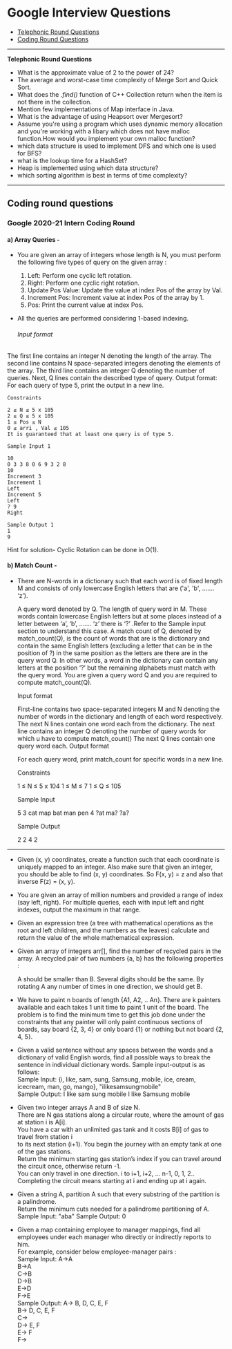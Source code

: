 
# Google Interview Questions

* [Telephonic Round Questions](#quiz)
* [Coding Round Questions](#coding)

____


<b name="quiz">Telephonic Round Questions</b><br/>

- What is the approximate value of 2 to the power of 24?
- The average and worst-case time complexity of Merge Sort and Quick Sort.
- What does the *.find()* function of C++ Collection return when the item is not there in the collection.
- Mention few implementations of Map interface in Java.
- What is the advantage of using Heapsort over Mergesort?
- Assume you're using a program which uses dynamic memory allocation and you're working with a libary which does not have malloc function.How would you implement your own malloc function?
- which data structure is used to implement DFS and which one is used for BFS?
- what is the lookup time for a HashSet?
- Heap is implemented using which data structure?
- which sorting algorithm is best in terms of time complexity?
____


<b name="coding">Coding round questions</b><br/>
---
### Google 2020-21 Intern Coding Round
#### a) Array Queries -
- You are given an array of integers whose length is N, you must perform the following five types of query on the given array : 
	1. Left: Perform one cyclic left rotation.
	2. Right: Perform one cyclic right rotation.
	3. Update Pos Value: Update the value at index Pos of the array by Val.
	4. Increment Pos: Increment value at index Pos of the array by 1.
	5. Pos: Print the current value at index Pos.

- All the queries are performed considering 1-based indexing.

	###### Input format 
The first line contains an integer N denoting the length of the array.
The second line contains N space-separated integers denoting the elements of the array.
The third line contains an integer Q denoting the number of queries.
Next, Q lines contain the described type of query.
Output format: For each query of type 5, print the output in a new line.

	Constraints

	2 ≤ N ≤ 5 x 105
	2 ≤ Q ≤ 5 x 105
	1 ≤ Pos ≤ N
	0 ≤ arri , Val ≤ 105
	It is guaranteed that at least one query is of type 5.

	Sample Input 1

	10
	0 3 3 8 0 6 9 3 2 8
	10
	Increment 3
	Increment 1
	Left
	Increment 5
	Left
	? 9
	Right

	Sample Output 1
	1
	9

Hint for solution-  Cyclic Rotation can be done in O(1).
#### b) Match Count -

- There are N-words in a dictionary such that each word is of fixed length M and consists of only lowercase English letters that are ('a', 'b', ……. ‘z’).

	A query word denoted by Q. The length of query word in M. These words contain lowercase English letters but at some places instead of a letter between ‘a’, ‘b’, ……. ‘z’ there is ‘?’ .Refer to the Sample input section to understand this case.
A match count of Q, denoted by match_count(Q), is the count of words that are is the dictionary and contain the same English letters (excluding a letter that can be in the position of ?) in the same position as the letters are there are in the query word Q.
In other words, a word in the dictionary can contain any letters at the position ‘?’ but the remaining alphabets must match with the query word.
You are given a query word Q and you are required to compute match_count(Q).

	Input format

	 First-line contains two space-separated integers M and  N denoting the number of words in the dictionary and length of each word respectively.
	The next N lines contain one word each from the dictionary.
	The next line contains an integer Q denoting the number of query words for which u have to compute match_count()
	The next Q lines contain one query word each.
	Output format

	For each query word, print match_count for specific words in a new line.

	Constraints

	1 ≤ N ≤ 5 x 104
	1 ≤ M ≤ 7
	1 ≤ Q ≤ 105

	Sample Input 

	5 3
	cat
	map
	bat
	man
	pen
	4
	?at
	ma?
	?a?
	
	Sample Output
	
	2
	2
	4
	2
---
- Given (x, y) coordinates, create a function such that each coordinate is uniquely mapped to an integer. Also make sure that given an integer, you should be able to find (x, y) coordinates. So F(x, y) = z and also that inverse F(z) = (x, y).
- You are given an array of million numbers and provided a range of index (say left, right). For multiple queries, each with input left and right indexes, output the maximum in that range.
- Given an expression tree (a tree with mathematical operations as the root and left children, and the numbers as the leaves) calculate and return the value of the whole mathematical expression.
- Given an array of integers arr[], find the number of recycled pairs in the array. A recycled pair of two numbers {a, b} has the following properties :

  A should be smaller than B.
  Several digits should be the same.
  By rotating A any number of times in one direction, we should get B.
  
- We have to paint n boards of length {A1, A2, .. An}. There are k painters available and each takes 1 unit time to paint 1 unit of the board. The problem is to find the minimum time to get this job done under the constraints that any painter will only paint continuous sections of boards, say board {2, 3, 4} or only board {1} or nothing but not board {2, 4, 5}.
- Given a valid sentence without any spaces between the words and a dictionary of valid English words, find all possible ways to break the sentence in individual dictionary words. Sample input-output is as follows: <br/>
  Sample Input:  {i, like, sam, sung, Samsung, mobile, ice, cream, icecream, man, go, mango}, "ilikesamsungmobile"  <br/>
  Sample Output: I like sam sung mobile
                 I like Samsung mobile
                 
- Given two integer arrays A and B of size N.<br>
  There are N gas stations along a circular route, where the amount of gas at station i is A[i].<br>
  You have a car with an unlimited gas tank and it costs B[i] of gas to travel from station i<br>
  to its next station (i+1). You begin the journey with an empty tank at one of the gas stations.<br>
  Return the minimum starting gas station’s index if you can travel around the circuit once, otherwise return -1.<br>
  You can only travel in one direction. i to i+1, i+2, … n-1, 0, 1, 2.. Completing the circuit means starting at i and
  ending up at i again.<br>
  
- Given a string A, partition A such that every substring of the partition is a palindrome.<br>
  Return the minimum cuts needed for a palindrome partitioning of A.<br>
    Sample Input: "aba"
    Sample Output: 0 
- Given a map containing employee to manager mappings, find all employees under each manager who directly or indirectly reports to him.<br>
  For example, consider below employee-manager pairs :<br>
   Sample Input: A->A<br>
		 B->A<br>
 		 C->B<br>
		 D->B<br>
		 E->D<br>
		 F->E<br>
   Sample Output: A-> B, D, C, E, F<br>
		  B-> D, C, E, F<br>
		  C-><br>
		  D-> E, F<br>
		  E-> F<br>
		  F-><br>
